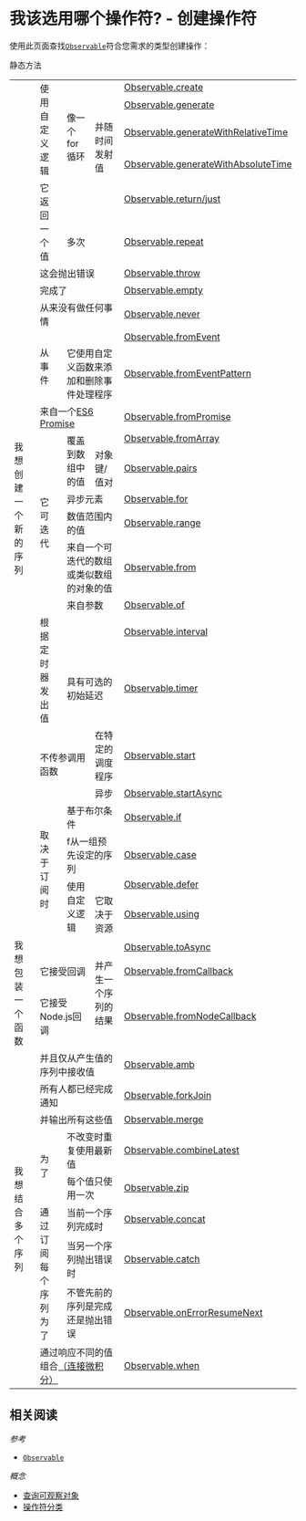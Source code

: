 # 我该选用哪个操作符? - 创建操作符 #

使用此页面查找[`Observable`](../observable/observable_methods/index.html)符合您需求的类型创建操作：

<table style="display: table">
<thead>静态方法</thead>
<tbody>
    <!-- Observable factories -->
    <tr>
        <td rowspan="26">我想创建一个新的序列</td>
        <td rowspan="4">使用自定义逻辑</td>
        <td colspan="2"></td>
        <td>
            <a href="../observable/observable_methods/create.html">Observable.create</a>
        </td>
    </tr>
    <tr>
        <td rowspan="3">像一个for循环</td>
        <td></td>
        <td><a href="../observable/observable_methods/generate.html">Observable.generate</a></td>
    </tr>
    <tr>
        <td rowspan="2">并随时间发射值</td>
        <td><a href="../observable/observable_methods/generatewithrelativetime.html">Observable.generateWithRelativeTime</a></td>
    </tr>
    <tr>
        <td><a href="../observable/observable_methods/generatewithabsolutetime.html">Observable.generateWithAbsoluteTime</a></td>
    </tr>
    <tr>
        <td rowspan="2">它返回一个值</td>
        <td colspan="2"></td>
        <td>
            <a href="../observable/observable_methods/return.html">Observable.return/just</a>
        </td>
    </tr>
    <tr>
        <td colspan="2">多次</td>
        <td><a href="../observable/observable_methods/repeat.html">Observable.repeat</a></td>
    </tr>
    <tr>
        <td colspan="3">这会抛出错误</td>
        <td><a href="../observable/observable_methods/throw.html">Observable.throw</a></td>
    </tr>
    <tr>
        <td colspan="3">完成了</td>
        <td><a href="../observable/observable_methods/empty.html">Observable.empty</a></td>
    </tr>
    <tr>
        <td colspan="3">从来没有做任何事情</td>
        <td><a href="../observable/observable_methods/never.html">Observable.never</a></td>
    </tr>
    <tr>
        <td rowspan="2">从事件</td>
        <td colspan="2"></td>
        <td><a href="../observable/observable_methods/fromevent.html">Observable.fromEvent</a></td>
    </tr>
    <tr>
        <td colspan="2">它使用自定义函数来添加和删除事件处理程序</td>
        <td><a href="../observable/observable_methods/fromeventpattern.html">Observable.fromEventPattern</a></td>
    </tr>
    <tr>
        <td colspan="3">来自一个<a title="ES6 Promise" href="https://www.promisejs.org">ES6 Promise</a></td>
        <td><a href="../observable/observable_methods/frompromise.html">Observable.fromPromise</a></td>
    </tr>
    <tr>
        <td rowspan="6">它可迭代</td>
        <td rowspan="2">覆盖到数组中的值</td>
        <td></td>
        <td>
            <a href="../observable/observable_methods/fromarray.html">Observable.fromArray</a><br>
        </td>
    </tr>
    <tr>
      <td>对象键/值对</td>
      <td><a href="../observable/observable_methods/pairs.html">Observable.pairs</a></td>
    </tr>
    <tr>
        <td colspan="2">异步元素</td>
        <td><a href="../observable/observable_methods/for.html">Observable.for</a></td>
    </tr>
    <tr>
        <td colspan="2">数值范围内的值</td>
        <td><a href="../observable/observable_methods/range.html">Observable.range</a></td>
    </tr>
    <tr>
        <td colspan="2">来自一个可迭代的数组或类似数组的对象的值</a></td>
        <td><a href="../observable/observable_methods/from.html">Observable.from</a></td>
    </tr>
    <tr>
        <td colspan="2">来自参数</a></td>
        <td><a href="../observable/observable_methods/of.html">Observable.of</a></td>
    </tr>
    <tr>
        <td rowspan="2">根据定时器发出值</td>
        <td colspan="2"></td>
        <td><a href="../observable/observable_methods/interval.html">Observable.interval</a></td>
    </tr>
    <tr>
        <td colspan="2">具有可选的初始延迟</td>
        <td><a href="../observable/observable_methods/timer.html">Observable.timer</a></td>
    </tr>
    <tr>
        <td rowspan="2" colspan="2">不传参调用函数</td>
        <td>在特定的调度程序</td>
        <td>
            <a href="../observable/observable_methods/start.html">Observable.start</a>
        </td>
    </tr>
    <tr>
        <td>异步</td>
        <td>
            <a href="../observable/observable_methods/startasync.html">Observable.startAsync</a>
        </td>
    </tr>
    <tr>
        <td rowspan="4">取决于订阅时</td>
        <td colspan="2">基于布尔条件</td>
        <td><a href="../observable/observable_methods/if.html">Observable.if</a></td>
    </tr>
    <tr>
        <td colspan="2">f从一组预先设定的序列</td>
        <td><a href="../observable/observable_methods/case.html">Observable.case</a></td>
    </tr>
    <tr>
        <td colspan="1" rowspan="2">使用自定义逻辑</td>
        <td></td>
        <td><a href="../observable/observable_methods/defer.html">Observable.defer</a></td>
    </tr>
    <tr>
        <td>它取决于资源</td>
        <td><a href="../observable/observable_methods/using.html">Observable.using</a></td>
    </tr>
    <!-- Function factories -->
    <tr>
        <td rowspan="3">我想包装一个函数</td>
        <td colspan="2"></td>
        <td rowspan="3">并产生一个序列的结果</td>
        <td><a href="../observable/observable_methods/toasync.html">Observable.toAsync</a></td>
    </tr>
        <td colspan="2">它接受回调</td>
        <td><a href="../observable/observable_methods/fromcallback.html">Observable.fromCallback</a></td>
    </tr>
    <tr>
        <td colspan="2">它接受Node.js回调</td>
        <td><a href="../observable/observable_methods/fromnodecallback.html">Observable.fromNodeCallback</a></td>
    </tr>
    <!-- Flatteners -->
    <tr>
        <td rowspan="30">我想结合多个序列</td>
        <td colspan="3">并且仅从产生值的序列中接收值</td>
        <td><a href="../observable/observable_methods/amb.html">Observable.amb</a></td>
    </tr>
    <tr>
        <td colspan="3">所有人都已经完成通知</td>
        <td><a href="../observable/observable_methods/forkjoin.html">Observable.forkJoin</a></td>
    </tr>
    <tr>
        <td colspan="3">并输出所有这些值</td>
        <td><a href="../observable/observable_methods/merge.html">Observable.merge</a></td>
    </tr>
    <tr>
        <td rowspan="2">为了</td>
        <td colspan="2">不改变时重复使用最新值</td>
        <td><a href="../observable/observable_methods/operators/combinelatest.html">Observable.combineLatest</a></td>
    </tr>
    <tr>
        <td colspan="2">每个值只使用一次</td>
        <td><a href="../observable/observable_methods/zip.html">Observable.zip</a></td>
    </tr>
    <tr>
        <td rowspan="3">通过订阅每个序列为了</td>
        <td colspan="2">当前一个序列完成时</td>
        <td><a href="../observable/observable_methods/concat.html">Observable.concat</a></td>
    </tr>
    <tr>
        <td colspan="2">当另一个序列抛出错误时</td>
        <td><a href="../observable/observable_methods/catch.html">Observable.catch</a></td>
    </tr>
    <tr>
        <td colspan="2">不管先前的序列是完成还是抛出错误</td>
        <td><a href="../observable/observable_methods/onerrorresumenext.html">Observable.onErrorResumeNext</a></td>
    </tr>
    <tr>
        <td colspan="3">通过响应不同的值组合<a href="http://en.wikipedia.org/wiki/Join-calculus">（连接微积分）</a></td>
        <td><a href="../observable/observable_methods/when.html">Observable.when</a></td>
    </tr>
</tbody></table>

## 相关阅读 ##

*参考*
 - [`Observable`](../observable/observable_methods/index.html)

*概念*
- [查询可观察对象](../getting_started_with_rxjs/creating_and_querying_observable_sequences/querying_observable_sequences.html)
- [操作符分类](../getting_started_with_rxjs/creating_and_querying_observable_sequences/operators_by_category.html)
